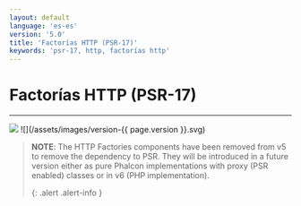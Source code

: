 ```yaml
---
layout: default
language: 'es-es'
version: '5.0'
title: 'Factorías HTTP (PSR-17)'
keywords: 'psr-17, http, factorías http'
---
```


# Factorías HTTP (PSR-17)
- - -
![](/assets/images/document-status-stable-success.svg) ![](/assets/images/version-{{ page.version }}.svg)

> **NOTE**: The HTTP Factories components have been removed from v5 to remove the dependency to PSR. They will be introduced in a future version either as pure Phalcon implementations with proxy (PSR enabled) classes or in v6 (PHP implementation). 
> 
> {: .alert .alert-info }
